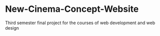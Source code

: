 # New-Cinema-Concept-Website
Third semester final project for the courses of web development and web design
